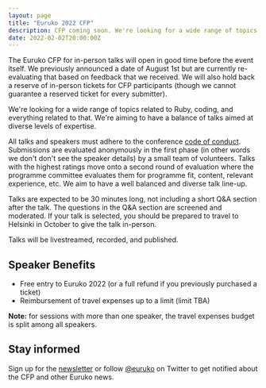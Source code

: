 ```yaml
---
layout: page
title: "Euruko 2022 CFP"
description: CFP coming soon. We're looking for a wide range of topics related to Ruby, coding, and everything related to that.
date: 2022-02-02T20:00:00Z
---
```


The Euruko CFP for in-person talks will open in good time before the event itself. We previously announced a date of August 1st but are currently re-evaluating that based on feedback that we received. We will also hold back a reserve of in-person tickets for CFP participants (though we cannot guarantee a reserved ticket for every submitter).

We're looking for a wide range of topics related to Ruby, coding, and everything related to that. We're aiming to have a balance of talks aimed at diverse levels of expertise.

All talks and speakers must adhere to the conference [code of conduct](/code). Submissions are evaluated anonymously in the first phase (in other words we don't don't see the speaker details) by a small team of volunteers. Talks with the highest ratings move onto a second round of evaluation where the programme committee evaluates them for programme fit, content, relevant experience, etc. We aim to have a well balanced and diverse talk line-up.

Talks are expected to be 30 minutes long, not including a short Q&A section after the talk. The questions in the Q&A section are screened and moderated. If your talk is selected, you should be prepared to travel to Helsinki in October to give the talk in-person.

Talks will be livestreamed, recorded, and published.

## Speaker Benefits

* Free entry to Euruko 2022 (or a full refund if you previously purchased a ticket)
* Reimbursement of travel expenses up to a limit (limit TBA)

**Note:** for sessions with more than one speaker, the travel expenses budget is split among all speakers.

## Stay informed

Sign up for the [newsletter](/#newsletter) or follow [@euruko](https://twitter.com/euruko) on Twitter to get notified about the CFP and other Euruko news.
